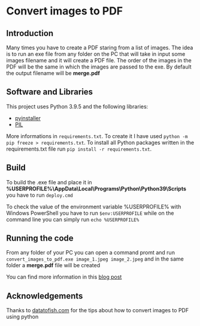 # Convert images to PDF

## Introduction

Many times you have to create a PDF staring from a list of images. The idea is to run an exe file from any folder on the PC that will take in input some images filename and it will create a PDF file. The order of the images in the PDF will be the same in which the images are passed to the exe. By default the output filename will be **merge.pdf**

## Software and Libraries

This project uses Python 3.9.5 and the following libraries:
* [pyinstaller](https://www.pyinstaller.org/)
* [PIL](https://pillow.readthedocs.io/en/stable/index.html)


More informations in `requirements.txt`. To create it I have used `python -m pip freeze > requirements.txt`. To install all Python packages written in the requirements.txt file run `pip install -r requirements.txt`.

## Build

To build the .exe file and place it in **%USERPROFILE%\AppData\Local\Programs\Python\Python39\Scripts**
you have to run `deploy.cmd`

To check the value of the environment variable %USERPROFILE% with Windows PowerShell you have to run `$env:USERPROFILE` while on the command line you can simply run `echo %USERPROFILE%`

## Running the code

From any folder of your PC you can open a command promt and run `convert_images_to_pdf.exe image_1.jpeg image_2.jpeg` and in the same folder a **merge.pdf** file will be created

You can find more information in this [blog post](https://simone-rigoni01.medium.com/easily-convert-images-to-pdf-with-python-540093f38988)


## Acknowledgements

Thanks to [datatofish.com](https://datatofish.com/images-to-pdf-python/#:~:text=%20Steps%20to%20Convert%20Images%20to%20PDF%20using,the%20image%20to%20PDF%20using%20Python%20More%20) for the tips about how to convert images to PDF using python
